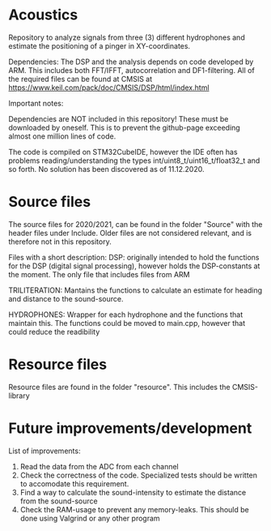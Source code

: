 # Acoustics
Repository to analyze signals from three (3) different hydrophones and estimate the positioning of a pinger in XY-coordinates.

Dependencies:
  The DSP and the analysis depends on code developed by ARM. This includes both FFT/IFFT, autocorrelation and DF1-filtering. All of the required files can be found at CMSIS at https://www.keil.com/pack/doc/CMSIS/DSP/html/index.html


Important notes:

  Dependencies are NOT included in this repository! These must be downloaded by oneself. This is to prevent the github-page exceeding almost one million lines of code.

  The code is compiled on STM32CubeIDE, however the IDE often has problems reading/understanding the types int/uint8_t/uint16_t/float32_t and so forth. No solution has been discovered as of 11.12.2020.
  

# Source files
The source files for 2020/2021, can be found in the folder "Source" with the header files under Include. Older files are not considered relevant, and is therefore not in this repository.


Files with a short description:
  DSP: originally intended to hold the functions for the DSP (digital signal processing), however holds the DSP-constants at the moment. The only file that includes files from ARM

  TRILITERATION: Mantains the functions to calculate an estimate for heading and distance to the sound-source.

  HYDROPHONES: Wrapper for each hydrophone and the functions that maintain this. The functions could be moved to main.cpp, however that could reduce the readibility



# Resource files
Resource files are found in the folder "resource". This includes the CMSIS-library



# Future improvements/development

List of improvements:
  1. Read the data from the ADC from each channel
  2. Check the correctness of the code. Specialized tests should be written to accomodate this requirement.
  3. Find a way to calculate the sound-intensity to estimate the distance from the sound-source
  4. Check the RAM-usage to prevent any memory-leaks. This should be done using Valgrind or any other program
   

